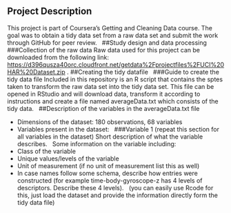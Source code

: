 ## Project Description
This project is part of Coursera’s Getting and Cleaning Data course. The goal was to obtain a tidy data set from a raw data set and submit the work through GitHub for peer review.
 
##Study design and data processing
 
###Collection of the raw data
Raw data used for this project can be downloaded from the following link:
https://d396qusza40orc.cloudfront.net/getdata%2Fprojectfiles%2FUCI%20HAR%20Dataset.zip 
.
##Creating the tidy datafile
 
###Guide to create the tidy data file
Included in this repository is an R script that contains the sptes taken to transform the raw data set into the tidy data set. This file can be opened in RStudio and will download data, transform it according to instructions and create a file named averageData.txt which consists of the tidy data.
 
##Description of the variables in the averageData.txt file
 - Dimensions of the dataset: 180 observations, 68 variables
 - Variables present in the dataset:
 
###Variable 1 (repeat this section for all variables in the dataset)
Short description of what the variable describes.
 
Some information on the variable including:
 - Class of the variable
 - Unique values/levels of the variable
 - Unit of measurement (if no unit of measurement list this as well)
 - In case names follow some schema, describe how entries were constructed (for example time-body-gyroscope-z has 4 levels of descriptors. Describe these 4 levels). 
 
(you can easily use Rcode for this, just load the dataset and provide the information directly form the tidy data file)
